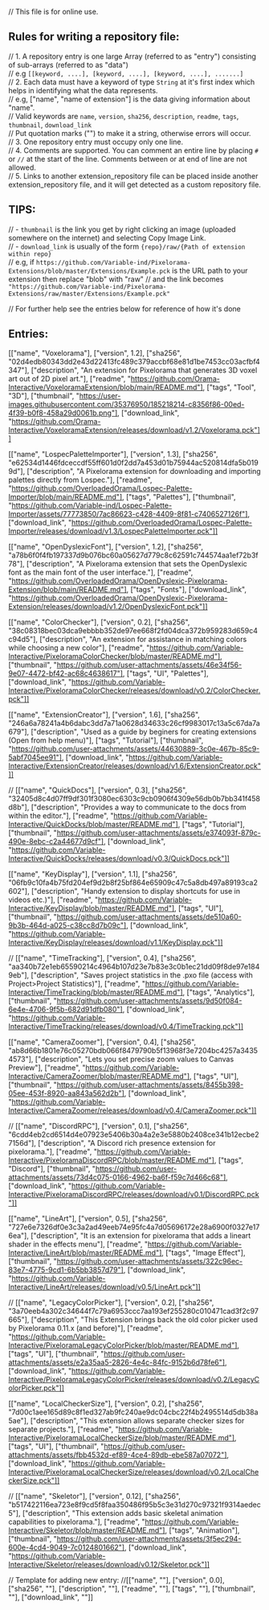 // This file is for online use.<br>

## Rules for writing a repository file:
// 1. A repository entry is one large Array (referred to as "entry") consisting of sub-arrays (referred to as "data")<br>
// e.g `[[keyword, ....], [keyword, ....], [keyword, ....], .......]`<br>
// 2. Each data must have a keyword of type `String` at it's first index which helps in identifying what the data represents.<br>
// e.g, ["name", "name of extension"] is the data giving information about "name".<br>
// Valid keywords are `name`, `version`, `sha256`, `description`, `readme`, `tags`, `thumbnail`, `download_link`<br>
// Put quotation marks ("") to make it a string, otherwise errors will occur.<br>
// 3. One repository entry must occupy only one line.<br>
// 4. Comments are supported. You can comment an entire line by placing `#` or `//` at the start of the line. Comments between or at end of line are not allowed.<br>
// 5. Links to another extension_repository file can be placed inside another extension_repository file, and it will get detected as a custom repository file.<br>

## TIPS:
// - `thumbnail` is the link you get by right clicking an image (uploaded somewhere on the internet) and selecting Copy Image Link.<br>
// - `download_link` is usually of the form `{repo}/raw/{Path of extension within repo}`<br>
// e.g, if `https://github.com/Variable-ind/Pixelorama-Extensions/blob/master/Extensions/Example.pck` is the URL path to your extension then replace "blob" with "raw"
// and the link becomes `"https://github.com/Variable-ind/Pixelorama-Extensions/raw/master/Extensions/Example.pck"`<br>

// For further help see the entries below for reference of how it's done
## Entries:

[["name", "Voxelorama"], ["version", 1.2], ["sha256", "02d4edb80343dd2e43d22413fc489c379accbf68e81d1be7453cc03acfbf4347"], ["description", "An extension for Pixelorama that generates 3D voxel art out of 2D pixel art."], ["readme", "https://github.com/Orama-Interactive/VoxeloramaExtension/blob/main/README.md"], ["tags", "Tool", "3D"], ["thumbnail", "https://user-images.githubusercontent.com/35376950/185218214-c8356f86-00ed-4f39-b0f8-458a29d0061b.png"], ["download_link", "https://github.com/Orama-Interactive/VoxeloramaExtension/releases/download/v1.2/Voxelorama.pck"]]

[["name", "LospecPaletteImporter"], ["version", 1.3], ["sha256", "e62534d1446fdceccdf55ff601d0f2dd7a453d01b75944ac520814dfa5b0199d"], ["description", "A Pixelorama extension for downloading and importing palettes directly from Lospec."], ["readme", "https://github.com/OverloadedOrama/Lospec-Palette-Importer/blob/main/README.md"], ["tags", "Palettes"], ["thumbnail", "https://github.com/Variable-ind/Lospec-Palette-Importer/assets/77773850/7ac86623-c428-4409-8f81-c7406527126f"], ["download_link", "https://github.com/OverloadedOrama/Lospec-Palette-Importer/releases/download/v1.3/LospecPaletteImporter.pck"]]

[["name", "OpenDyslexicFont"], ["version", 1.2], ["sha256", "a78b6f0f4fb197337d9b076bc60a05627d779c8c62591c744574aa1ef72b3f78"], ["description", "A Pixelorama extension that sets the OpenDyslexic font as the main font of the user interface."], ["readme", "https://github.com/OverloadedOrama/OpenDyslexic-Pixelorama-Extension/blob/main/README.md"], ["tags", "Fonts"], ["download_link", "https://github.com/OverloadedOrama/OpenDyslexic-Pixelorama-Extension/releases/download/v1.2/OpenDyslexicFont.pck"]]

[["name", "ColorChecker"], ["version", 0.2], ["sha256", "38c08318bec03dca9ebbbb352de97ee668f2fd04dca372b959283d659c4c94d5"], ["description", "An extension for assistance in matching colors while choosing a new color"], ["readme", "https://github.com/Variable-Interactive/PixeloramaColorChecker/blob/master/README.md"], ["thumbnail", "https://github.com/user-attachments/assets/46e34f56-9e07-4472-bf42-ac68c4638617"], ["tags", "UI", "Palettes"], ["download_link", "https://github.com/Variable-Interactive/PixeloramaColorChecker/releases/download/v0.2/ColorChecker.pck"]]

[["name", "ExtensionCreator"], ["version", 1.6], ["sha256", "246a6a78241a4b6dabc3dd7a71a0628d34633c26cf9983017c13a5c67da7a679"], ["description", "Used as a guide by beginers for creating extensions (Open from help menu)"], ["tags", "Tutorial"], ["thumbnail", "https://github.com/user-attachments/assets/44630889-3c0e-467b-85c9-5abf7045ee91"], ["download_link", "https://github.com/Variable-Interactive/ExtensionCreator/releases/download/v1.6/ExtensionCreator.pck"]]

// [["name", "QuickDocs"], ["version", 0.3], ["sha256", "32405d8c4d07ff9df301f3080ec6303c9cb0906f4309e56db0b7bb341f458d8b"], ["description", "Provides a way to communicate to the docs from within the editor."], ["readme", "https://github.com/Variable-Interactive/QuickDocks/blob/master/README.md"], ["tags", "Tutorial"], ["thumbnail", "https://github.com/user-attachments/assets/e374093f-879c-490e-8ebc-c2a44677d9cf"], ["download_link", "https://github.com/Variable-Interactive/QuickDocks/releases/download/v0.3/QuickDocs.pck"]]

[["name", "KeyDisplay"], ["version", 1.1], ["sha256", "06fb9c10fa4b75fd204ef9d2b8f25bf864e65909c47c5a8db497a89193ca2602"], ["description", "Handy extension to display shortcuts for use in videos etc.)"], ["readme", "https://github.com/Variable-Interactive/KeyDisplay/blob/master/README.md"], ["tags", "UI"], ["thumbnail", "https://github.com/user-attachments/assets/de510a60-9b3b-464d-a025-c38cc8d7b09c"], ["download_link", "https://github.com/Variable-Interactive/KeyDisplay/releases/download/v1.1/KeyDisplay.pck"]]

// [["name", "TimeTracking"], ["version", 0.4], ["sha256", "aa340b72e1eb65590214c4964b107d23e7b83e3c0b1ec21dd09f8de97e1849eb"], ["description", "Saves project statistics in the .pxo file (access with Project>Project Statistics)"], ["readme", "https://github.com/Variable-Interactive/TimeTracking/blob/master/README.md"], ["tags", "Analytics"], ["thumbnail", "https://github.com/user-attachments/assets/9d50f084-6e4e-4706-9f5b-682d91dfb080"], ["download_link", "https://github.com/Variable-Interactive/TimeTracking/releases/download/v0.4/TimeTracking.pck"]]

[["name", "CameraZoomer"], ["version", 0.4], ["sha256", "ab8d66b1801e76c05270bdb066f8479790b5f13968f3e7204bc4257a34354573"], ["description", "Lets you set precise zoom values to Canvas Preview"], ["readme", "https://github.com/Variable-Interactive/CameraZoomer/blob/master/README.md"], ["tags", "UI"], ["thumbnail", "https://github.com/user-attachments/assets/8455b398-05ee-453f-8920-aa843a562d2b"], ["download_link", "https://github.com/Variable-Interactive/CameraZoomer/releases/download/v0.4/CameraZoomer.pck"]]

// [["name", "DiscordRPC"], ["version", 0.1], ["sha256", "6cdd4eb2cd6514d4e07923e5406b30a4a2e3e5880b2408ce341b12ecbe27156d"], ["description", "A Discord rich presence extension for pixelorama."], ["readme", "https://github.com/Variable-Interactive/PixeloramaDiscordRPC/blob/master/README.md"], ["tags", "Discord"], ["thumbnail", "https://github.com/user-attachments/assets/73d4c075-0166-4962-ba6f-f59c7d466c68"], ["download_link", "https://github.com/Variable-Interactive/PixeloramaDiscordRPC/releases/download/v0.1/DiscordRPC.pck"]]

[["name", "LineArt"], ["version", 0.5], ["sha256", "727e6e7326df0e3c3a2ad49eeb74e95fc4a7d05696172e28a6900f0327e176ea"], ["description", "It is an extension for pixelorama that adds a lineart shader in the effects menu"], ["readme", "https://github.com/Variable-Interactive/LineArt/blob/master/README.md"], ["tags", "Image Effect"], ["thumbnail", "https://github.com/user-attachments/assets/322c96ec-83e7-4775-9cd1-6b5bb3857d79"], ["download_link", "https://github.com/Variable-Interactive/LineArt/releases/download/v0.5/LineArt.pck"]]

// [["name", "LegacyColorPicker"], ["version", 0.2], ["sha256", "3a70eeb4a302c34644f7c79a6953ccc7aa193ef255280c010471cad3f2c97665"], ["description", "This Extension brings back the old color picker used by Pixelorama 0.11.x (and before)"], ["readme", "https://github.com/Variable-Interactive/PixeloramaLegacyColorPicker/blob/master/README.md"], ["tags", "UI"], ["thumbnail", "https://github.com/user-attachments/assets/e2a35aa5-2826-4e4c-84fc-9152b6d78fe6"], ["download_link", "https://github.com/Variable-Interactive/PixeloramaLegacyColorPicker/releases/download/v0.2/LegacyColorPicker.pck"]]

[["name", "LocalCheckerSize"], ["version", 0.2], ["sha256", "7d00c1aee165d89c8f1ed327ab9fc240ae9dc04cbc22f4b2495514d5db38a5ae"], ["description", "This extension allows separate checker sizes for separate projects."], ["readme", "https://github.com/Variable-Interactive/PixeloramaLocalCheckerSize/blob/master/README.md"], ["tags", "UI"], ["thumbnail", "https://github.com/user-attachments/assets/fbb4532d-ef89-4ce4-89db-ebe587a07072"], ["download_link", "https://github.com/Variable-Interactive/PixeloramaLocalCheckerSize/releases/download/v0.2/LocalCheckerSize.pck"]]

// [["name", "Skeletor"], ["version", 0.12], ["sha256", "b517422116ea723e8f9cd5f8faa350486f95b5c3e31d270c97321f9314aedec5"], ["description", "This extension adds basic skeletal animation capabilities to pixelorama."], ["readme", "https://github.com/Variable-Interactive/Skeletor/blob/master/README.md"], ["tags", "Animation"], ["thumbnail", "https://github.com/user-attachments/assets/3f5ec294-600e-4cd4-9049-7c0124801662"], ["download_link", "https://github.com/Variable-Interactive/Skeletor/releases/download/v0.12/Skeletor.pck"]]

// Template for adding new entry:
//[["name", ""], ["version", 0.0], ["sha256", ""], ["description", ""], ["readme", ""], ["tags", ""], ["thumbnail", ""], ["download_link", ""]]
